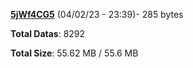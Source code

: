 [**5jWf4CG5**](/data/5jWf4CG5.txt) (04/02/23 - 23:39)- 285 bytes

**Total Datas**: 8292

**Total Size**: 55.62 MB / 55.6 MB